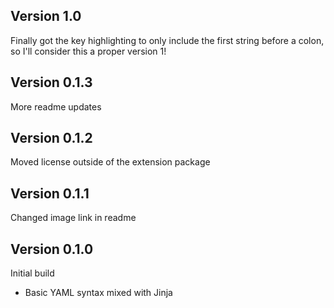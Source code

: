 ## Version 1.0
Finally got the key highlighting to only include the first string before a colon, so I'll consider this a proper version 1!

## Version 0.1.3
More readme updates

## Version 0.1.2
Moved license outside of the extension package

## Version 0.1.1
Changed image link in readme

## Version 0.1.0

Initial build
- Basic YAML syntax mixed with Jinja
